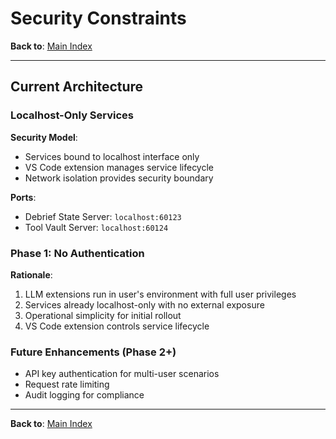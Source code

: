 # Security Constraints

**Back to**: [Main Index](../README.md)

---

## Current Architecture

### Localhost-Only Services

**Security Model**:
- Services bound to localhost interface only
- VS Code extension manages service lifecycle
- Network isolation provides security boundary

**Ports**:
- Debrief State Server: `localhost:60123`
- Tool Vault Server: `localhost:60124`

### Phase 1: No Authentication

**Rationale**:
1. LLM extensions run in user's environment with full user privileges
2. Services already localhost-only with no external exposure
3. Operational simplicity for initial rollout
4. VS Code extension controls service lifecycle

### Future Enhancements (Phase 2+)

- API key authentication for multi-user scenarios
- Request rate limiting
- Audit logging for compliance

---

**Back to**: [Main Index](../README.md)
